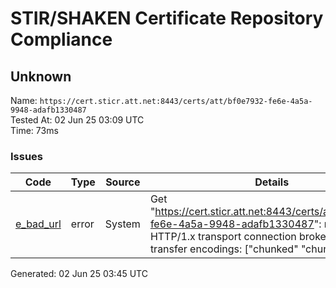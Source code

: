 # STIR/SHAKEN Certificate Repository Compliance

## Unknown

Name: `https://cert.sticr.att.net:8443/certs/att/bf0e7932-fe6e-4a5a-9948-adafb1330487`\
Tested At: 02 Jun 25 03:09 UTC\
Time: 73ms

### Issues

| Code | Type | Source | Details |
|------|------|--------|---------|
| [e_bad_url](../../ISSUES/e_bad_url/README.md) | error | System | Get "https://cert.sticr.att.net:8443/certs/att/bf0e7932-fe6e-4a5a-9948-adafb1330487": net/http: HTTP/1.x transport connection broken: too many transfer encodings: ["chunked" "chunked"] |

Generated: 02 Jun 25 03:45 UTC